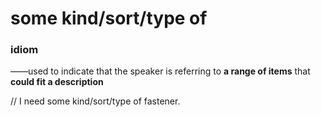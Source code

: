 # some kind/sort/type of

### idiom

——used to indicate that the speaker is referring to **a range of items** that **could fit a description**

// I need some kind/sort/type of fastener.



